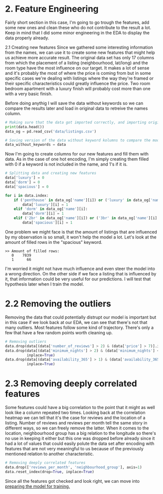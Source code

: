 # 2. Feature Engineering
Fairly short section in this case, I'm going to go trough the features, add some new ones and clean these who do not contribute to the result a lot. Keep in mind that I did some minor engineering in the EDA to display the data properly already.

2.1 Creating new features
Since we gathered some interesting information from the names, we can use it to create some new features that might help us achieve more accurate result. The original data set has only 17 columns from which the placement of a listing (neighbourhood, lat/long) and the room type have the most influence on our target. It makes a lot of sense and it's probably the most of where the price is coming from but in some specific cases we're dealing with listings where the way they're framed or their specific characteristics could greatly influence the price. Two room bedroom apartment with a luxury finish will probably cost more than one with a very basic finish.

Before doing anythig I will save the data without keywords so we can compare the results later and load in original data to retreive the names column.
```python
# Making sure that the data got imported correctly, and importing original data to use the names
print(data.head())
data_og = pd.read_csv('data/listings.csv')

# Saving version of the data without keyword kolumns to compare the model results later
data_without_keywords = data
```

Now I'm going to create columns for our new features and fill them with data. As in the case of one hot encoding, I'm simply creating them filled with 0 if a keyword is not included in the name, and 1's if it is.

```python
# Splitting data and creating new features
data['luxury'] = 0
data['dorm'] = 0
data['spacious'] = 0

for i in data.index:
    if ('penthouse' in data_og['name'][i]) or ('luxury' in data_og['name'][i]):
        data['luxury'][i] = 1
    elif 'dorm' in data_og['name'][i]:
        data['dorm'][i] = 1
    elif ('2br' in data_og['name'][i]) or ('3br' in data_og['name'][i] or ('spacious' in data_og['name'][i])):
        data['spacious'][i] = 1
```

One problem we might face is that the amount of listings that are influenced by my observation is so small, it won't help the model a lot. Let's look at the amount of filled rows in the "spacious" keyword.
```
>> Amount of filled rows:
   0    7839
   1      66
```

I'm worried it might not have much influence and even steer the model into a wrong direction. On the other side if we face a listing that is influenced by it, that information could be very useful for our predictions. I will test that hypothesis later when I train the model.

# 2.2 Removing the outliers
Removing the data that could potentially distrupt our model is important but in this case if we look back at our EDA, we can see that there's not that many outliers. Most features follow some kind of trajectory. There's only a few that have a few random points worth cleaning up.

```python
# Removing outliers
data.drop(data[(data['number_of_reviews'] > 2) & (data['price'] > 7)].index, inplace=True)
data.drop(data[(data['minimum_nights'] > 2) & (data['minimum_nights'] < 5) & (data['price'] > 7)].index,
          inplace=True)
data.drop(data[(data['availability_365'] > 1) & (data['availability_365'] < 4) & (data['price'] > 6)].index,
          inplace=True)
```

# 2.3 Removing deeply correlated features
Some features could have a big correlation to the point that it might as well look like a column repeated two times. Looking back at the correlation heatmap we can tell that it's the case for reviews and the location of a listing. Number of reviews and reviews per month tell the same story in different ways, so we can freely remove the latter. When it comes to the location, neighbourhood group has a big relation to the longitude so there's no use in keeping it either but this one was dropped before already since it had a lot of values that could easily polute the data set after encoding with features that are not very meaningful to us because of the previously mentioned relation to another characteristic.

```python
# Removing deeply correlated features
data.drop(['reviews_per_month', 'neighbourhood_group'], axis=1)
data.reset_index(drop=True, inplace=True)
```

Since all the features got checked and look right, we can move into [preparing the model for training.](about_model.md)
